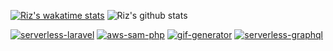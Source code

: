 <!--
**rdok/rdok** is a ✨ _special_ ✨ repository because its `README.md` (this file) appears on your GitHub profile.

Here are some ideas to get you started:

- 🔭 I’m currently working on ...
- 🌱 I’m currently learning combining expo & NextJS
- 👯 I’m looking to collaborate on ...
- 🤔 I’m looking for help with ...
- 💬 Ask me about ...
- 📫 How to reach me: ...
- 😄 Pronouns: ...
- ⚡ Fun fact: ...
-->

[![Riz's wakatime stats](https://github-readme-stats.vercel.app/api/wakatime?username=rdok&layout=compact&theme=gruvbox&hide_title=true)](https://wakatime.com/@rdok)
![Riz's github stats](https://github-readme-stats.vercel.app/api?username=rdok&count_private=true&show_icons=true&theme=gruvbox&custom_title=GitHub%20Stats&hide_rank=true) 

[![serverless-laravel](https://github-readme-stats.vercel.app/api/pin/?username=rdok&repo=serverless-laravel&layout=compact&theme=gruvbox)](https://github.com/rdok/serverless-laravel)
[![aws-sam-php](https://github-readme-stats.vercel.app/api/pin/?username=rdok&repo=aws-sam-php&layout=compact&theme=gruvbox)](https://github.com/rdok/aws-sam-php)
[![gif-generator](https://github-readme-stats.vercel.app/api/pin/?username=rdok&repo=gif-generator&layout=compact&theme=gruvbox)](https://github.com/rdok/gif-generator)
[![serverless-graphql](https://github-readme-stats.vercel.app/api/pin/?username=rdok&repo=serverless-graphql&layout=compact&theme=gruvbox)](https://github.com/rdok/serverless-graphql)

